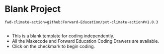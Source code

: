 # Blank Project

```package
fwd-climate-action=github:Forward-Education/pxt-climate-action#v1.0.3
```

##

-   This is a blank template for coding independently.
-   All the Makecode and Forward Education Coding Drawers are available.
-   Click on the checkmark to begin coding.
